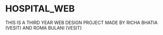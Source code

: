 # HOSPITAL_WEB

THIS IS A THIRD YEAR WEB DESIGN PROJECT MADE BY RICHA BHATIA (VESIT) AND ROMA BULANI (VESIT)




 


